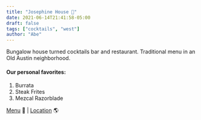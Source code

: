 ```yaml
---
title: "Josephine House 🥃"
date: 2021-06-14T21:41:58-05:00
draft: false
tags: ["cocktails", "west"]
author: "Abe"
---
```


Bungalow house turned cocktails bar and restaurant. Traditional menu in an Old Austin neighborhood.

#### Our personal favorites:

1. Burrata
2. Steak Frites
3. Mezcal Razorblade

[Menu](https://josephineofaustin.com/wp-content/uploads/2020/06/JH_Dinner.pdf) 📖  |  [Location](https://goo.gl/maps/PjJBzeCoEymdu6Ah6) 🌎
